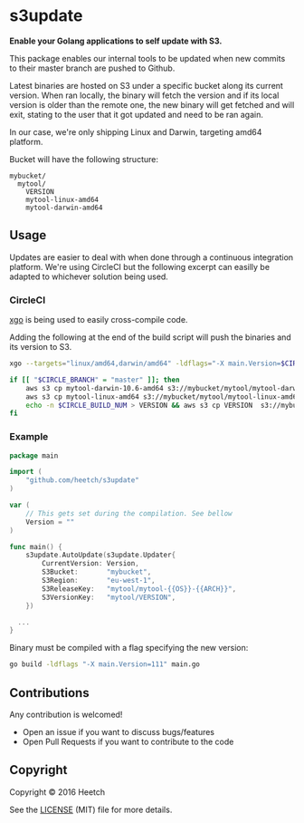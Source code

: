 # s3update

__Enable your Golang applications to self update with S3.__

This package enables our internal tools to be updated when new commits to their master branch are pushed to Github.

Latest binaries are hosted on S3 under a specific bucket along its current version. When ran locally, the binary will
fetch the version and if its local version is older than the remote one, the new binary will get fetched and will exit,
stating to the user that it got updated and need to be ran again.

In our case, we're only shipping Linux and Darwin, targeting amd64 platform.

Bucket will have the following structure:

```
mybucket/
  mytool/
	VERSION
	mytool-linux-amd64
	mytool-darwin-amd64
```

## Usage

Updates are easier to deal with when done through a continuous integration platform. We're using CircleCI but the following
excerpt can easilly be adapted to whichever solution being used.

### CircleCI

[xgo](https://github.com/karalabe/xgo) is being used to easily cross-compile code.

Adding the following at the end of the build script will push the binaries and its version to S3.

```sh
xgo --targets="linux/amd64,darwin/amd64" -ldflags="-X main.Version=$CIRCLE_BUILD_NUM" .

if [[ "$CIRCLE_BRANCH" = "master" ]]; then
	aws s3 cp mytool-darwin-10.6-amd64 s3://mybucket/mytool/mytool-darwin-amd64 --acl authenticated-read
	aws s3 cp mytool-linux-amd64 s3://mybucket/mytool/mytool-linux-amd64 --acl authenticated-read
	echo -n $CIRCLE_BUILD_NUM > VERSION && aws s3 cp VERSION  s3://mybucket/mytool/VERSION --acl authenticated-read
fi
```

### Example

```go
package main

import (
	"github.com/heetch/s3update"
)

var (
	// This gets set during the compilation. See bellow
	Version = ""
)

func main() {
	s3update.AutoUpdate(s3update.Updater{
		CurrentVersion: Version,
		S3Bucket:       "mybucket",
		S3Region:       "eu-west-1",
		S3ReleaseKey:   "mytool/mytool-{{OS}}-{{ARCH}}",
		S3VersionKey:   "mytool/VERSION",
	})

  ...
}
```

Binary must be compiled with a flag specifying the new version:

```sh
go build -ldflags "-X main.Version=111" main.go
```

## Contributions

Any contribution is welcomed!

- Open an issue if you want to discuss bugs/features
- Open Pull Requests if you want to contribute to the code

## Copyright

Copyright © 2016 Heetch

See the [LICENSE](https://github.com/heetch/s3update/blob/master/LICENSE) (MIT) file for more details.



